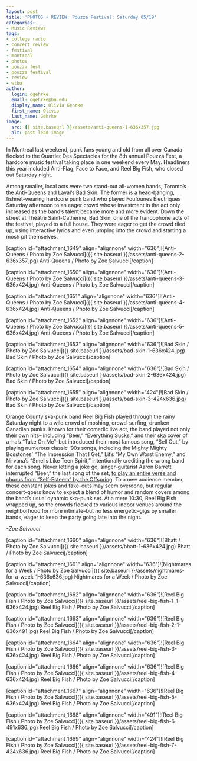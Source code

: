 ```yaml
---
layout: post
title: 'PHOTOS + REVIEW: Pouzza Festival: Saturday 05/19'
categories:
- Music Reviews
tags:
- college radio
- concert review
- festival
- montreal
- photos
- pouzza fest
- pouzza festival
- review
- wtbu
author:
  login: ogehrke
  email: ogehrke@bu.edu
  display_name: Olivia Gehrke
  first_name: Olivia
  last_name: Gehrke
image:
  src: {{ site.baseurl }}/assets/anti-queens-1-636x357.jpg
  alt: post lead image
---
```


In Montreal last weekend, punk fans young and old from all over Canada flocked to the Quartier Des Spectacles for the 8th annual Pouzza Fest, a hardcore music festival taking place in one weekend every May. Headliners this year included Anti-Flag, Face to Face, and Reel Big Fish, who closed out Saturday night.

Among smaller, local acts were two stand-out all-women bands, Toronto’s the Anti-Queens and Laval’s Bad Skin. The former is a head-banging, fishnet-wearing hardcore punk band who played Foufounes Électriques Saturday afternoon to an eager crowd whose investment in the act only increased as the band’s talent became more and more evident. Down the street at Théâtre Saint-Catherine, Bad Skin, one of the francophone acts of the festival, played to a full house. They were eager to get the crowd riled up, using interactive lyrics and even jumping into the crowd and starting a mosh pit themselves.

\[caption id="attachment\_1649" align="alignnone" width="636"\]![Anti-Queens / Photo by Zoe Salvucci]({{ site.baseurl }}/assets/anti-queens-2-636x357.jpg) Anti-Queens / Photo by Zoe Salvucci\[/caption\]

\[caption id="attachment\_1650" align="alignnone" width="636"\]![Anti-Queens / Photo by Zoe Salvucci]({{ site.baseurl }}/assets/anti-queens-3-636x424.jpg) Anti-Queens / Photo by Zoe Salvucci\[/caption\]

\[caption id="attachment\_1651" align="alignnone" width="636"\]![Anti-Queens / Photo by Zoe Salvucci]({{ site.baseurl }}/assets/anti-queens-4-636x424.jpg) Anti-Queens / Photo by Zoe Salvucci\[/caption\]

\[caption id="attachment\_1652" align="alignnone" width="636"\]![Anti-Queens / Photo by Zoe Salvucci]({{ site.baseurl }}/assets/anti-queens-5-636x424.jpg) Anti-Queens / Photo by Zoe Salvucci\[/caption\]

\[caption id="attachment\_1653" align="alignnone" width="636"\]![Bad Skin / Photo by Zoe Salvucci]({{ site.baseurl }}/assets/bad-skin-1-636x424.jpg) Bad Skin / Photo by Zoe Salvucci\[/caption\]

\[caption id="attachment\_1654" align="alignnone" width="636"\]![Bad Skin / Photo by Zoe Salvucci]({{ site.baseurl }}/assets/bad-skin-2-636x424.jpg) Bad Skin / Photo by Zoe Salvucci\[/caption\]

\[caption id="attachment\_1655" align="alignnone" width="424"\]![Bad Skin / Photo by Zoe Salvucci]({{ site.baseurl }}/assets/bad-skin-3-424x636.jpg) Bad Skin / Photo by Zoe Salvucci\[/caption\]

Orange County ska-punk band Reel Big Fish played through the rainy Saturday night to a wild crowd of moshing, crowd-surfing, drunken Canadian punks. Known for their comedic live act, the band played not only their own hits– including “Beer,” “Everything Sucks,” and their ska cover of a-ha’s “Take On Me”–but introduced their most famous song, “Sell Out,” by playing numerous classic ‘90s songs, including the Mighty Mighty Bosstones’ “The Impression That I Get,” Lit’s “My Own Worst Enemy,” and Nirvana’s “Smells Like Teen Spirit,” intentionally crediting the wrong band for each song. Never letting a joke go, singer-guitarist Aaron Barrett interrupted “Beer,” the last song of the set, [to play an entire verse and chorus from “Self-Esteem” by the Offspring](https://www.youtube.com/watch?v=xHOf3x1XFHE). To a new audience member, these constant jokes and fake-outs may seem overdone, but regular concert-goers know to expect a blend of humor and random covers among the band’s usual dynamic ska-punk set. At a mere 10:30, Reel Big Fish wrapped up, so the crowds flocked to various indoor venues around the neighborhood for more intimate–but no less energetic–gigs by smaller bands, eager to keep the party going late into the night.

_\-Zoe Salvucci_

\[caption id="attachment\_1660" align="alignnone" width="636"\]![Bhatt / Photo by Zoe Salvucci]({{ site.baseurl }}/assets/bhatt-1-636x424.jpg) Bhatt / Photo by Zoe Salvucci\[/caption\]

\[caption id="attachment\_1661" align="alignnone" width="636"\]![Nightmares for a Week / Photo by Zoe Salvucci]({{ site.baseurl }}/assets/nightmares-for-a-week-1-636x636.jpg) Nightmares for a Week / Photo by Zoe Salvucci\[/caption\]

\[caption id="attachment\_1662" align="alignnone" width="636"\]![Reel Big Fish / Photo by Zoe Salvucci]({{ site.baseurl }}/assets/reel-big-fish-1-1-636x424.jpg) Reel Big Fish / Photo by Zoe Salvucci\[/caption\]

\[caption id="attachment\_1663" align="alignnone" width="636"\]![Reel Big Fish / Photo by Zoe Salvucci]({{ site.baseurl }}/assets/reel-big-fish-2-1-636x491.jpg) Reel Big Fish / Photo by Zoe Salvucci\[/caption\]

\[caption id="attachment\_1664" align="alignnone" width="636"\]![Reel Big Fish / Photo by Zoe Salvucci]({{ site.baseurl }}/assets/reel-big-fish-3-636x424.jpg) Reel Big Fish / Photo by Zoe Salvucci\[/caption\]

\[caption id="attachment\_1666" align="alignnone" width="636"\]![Reel Big Fish / Photo by Zoe Salvucci]({{ site.baseurl }}/assets/reel-big-fish-4-636x424.jpg) Reel Big Fish / Photo by Zoe Salvucci\[/caption\]

\[caption id="attachment\_1667" align="alignnone" width="636"\]![Reel Big Fish / Photo by Zoe Salvucci]({{ site.baseurl }}/assets/reel-big-fish-5-636x424.jpg) Reel Big Fish / Photo by Zoe Salvucci\[/caption\]

\[caption id="attachment\_1668" align="alignnone" width="491"\]![Reel Big Fish / Photo by Zoe Salvucci]({{ site.baseurl }}/assets/reel-big-fish-6-491x636.jpg) Reel Big Fish / Photo by Zoe Salvucci\[/caption\]

\[caption id="attachment\_1669" align="alignnone" width="424"\]![Reel Big Fish / Photo by Zoe Salvucci]({{ site.baseurl }}/assets/reel-big-fish-7-424x636.jpg) Reel Big Fish / Photo by Zoe Salvucci\[/caption\]